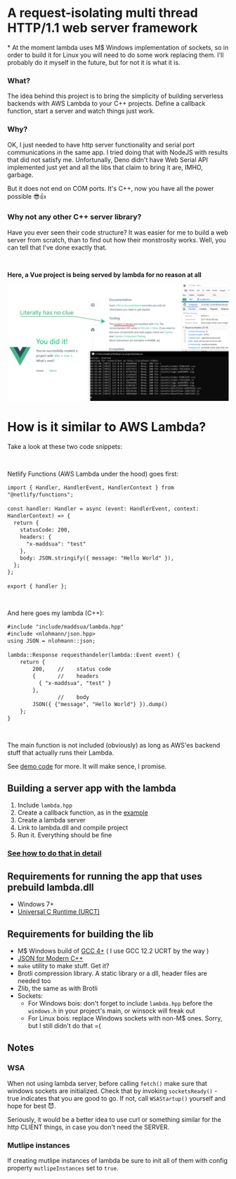 # A request-isolating multi thread HTTP/1.1 web server framework

\* At the moment lambda uses M$ Windows implementation of sockets, so in order to build it for Linux you will need to do some work replacing them. I'll probably do it myself in the future, but for not it is what it is.

### What?

The idea behind this project is to bring the simplicity of building serverless backends with AWS Lambda to your C++ projects. Define a callback function, start a server and watch things just work.

### Why?

OK, I just needed to have http server functionality and serial port communications in the same app. I tried doing that with NodeJS with results that did not satisfy me. Unfortunally, Deno didn't have Web Serial API implemented just yet and all the libs that claim to bring it are, IMHO, garbage.

But it does not end on COM ports. It's C++, now you have all the power possible 😎👍

### Why not any other C++ server library?

Have you ever seen their code structure? It was easier for me to build a web server from scratch, than to find out how their monstrosity works. Well, you can tell that I've done exactly that.

<br>

**Here, a Vue project is being served by lambda for no reason at all**

<img src="docs/what-have-i-done.png">

<br>

# How is it similar to AWS Lambda?

Take a look at these two code snippets:

<br>

Netlify Functions (AWS Lambda under the hood) goes first:

```
import { Handler, HandlerEvent, HandlerContext } from "@netlify/functions";

const handler: Handler = async (event: HandlerEvent, context: HandlerContext) => {
  return {
    statusCode: 200,
    headers: {
      "x-maddsua": "test"
    },
    body: JSON.stringify({ message: "Hello World" }),
  };
};

export { handler };
```
<br>

And here goes my lambda (C++):

```
#include "include/maddsua/lambda.hpp"
#include <nlohmann/json.hpp>
using JSON = nlohmann::json;

lambda::Response requesthandeler(lambda::Event event) {
    return {
        200,    //    status code
        {       //    headers
          { "x-maddsua", "test" }
        },
                //    body
        JSON({ {"message", "Hello World"} }).dump()
    };
}
```

<br>

The main function is not included (obviously) as long as AWS'es backend stuff that actually runs their Lambda.

See [demo code](./main.cpp) for more. It will make sence, I promise.

## Building a server app with the lambda

1. Include `lambda.hpp`
2. Create a callback function, as in the [example](main.cpp)
3. Create a lambda server
4. Link to lambda.dll and compile project
5. Run it. Everything should be fine

### [See how to do that in detail](main.cpp)

## Requirements for running the app that uses prebuild lambda.dll

- Windows 7+
- [Universal C Runtime (URCT)](https://support.microsoft.com/en-us/topic/update-for-universal-c-runtime-in-windows-c0514201-7fe6-95a3-b0a5-287930f3560c)

## Requirements for building the lib

- M$ Windows build of [GCC 4+](https://packages.msys2.org/base/mingw-w64-gcc) ( I use GCC 12.2 UCRT by the way )
- [JSON for Modern C++](https://github.com/nlohmann/json)
- `make` utility to make stuff. Get it?
- Brotli compression library. A static library or a dll, header files are needed too
- Zlib, the same as with Brotli
- Sockets:
    - For Windows bois: don't forget to include `lambda.hpp` before the `windows.h` in your project's main, or winsock will freak out
    - For Linux bois: replace Windows sockets with non-M$ ones. Sorry, but I still didn't do that =(

## Notes

### WSA

When not using lambda server, before calling `fetch()` make sure that windows sockets are initialized. Check that by invoking `socketsReady()` - true indicates that you are good to go. If not, call `WSAStartup()` yourself and hope for best 😈.

Seriously, it would be a better idea to use curl or something similar for the http CLIENT things, in case you don't need the SERVER.

### Mutlipe instances

If creating mutlipe instances of lambda be sure to init all of them with config property `mutlipeInstances` set to `true`.

